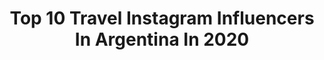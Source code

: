 ---
title: Top 10 Travel Instagram Influencers In Argentina In 2020
description: >-
  Find top travel Instagram influencers in Argentina in 2020. Most popular hashtags: #photography #travel #tbt.
platform: Instagram
hits: 400
text_top: Identify the best Instagram profiles on inBeat.
text_bottom: inBeat holds 400 Instagram influencers like this in Argentina for you to pitch.
profiles:
  - username: "luzarenna"
    fullname: >-
      𝕝𝕦𝕫
    bio: >-
      💖 Free soul Healthy-conscious living 🧘🏽‍♀️ ✈️ Traveller Plant-based recipes🌱 🐶 lover Actually, you can 💪🏼 📍Argentina luz.varena@gmail.com
    location: "Argentina"
    followers: 26754
    engagement: 982
    commentsToLikes: 0.438962
    id: ck5c4hehy1cxm0i118cuu3stb
    verified: false
    hashtags: ""
  - username: "viviannamena"
    fullname: >-
      Vivianna Mena
    bio: >-
      Me fui a ser feliz, no sé cuando vuelvo💭 Beauty | Travel | Lifestyle 🎓Lic. en Comunicación Audiovisual y Publicitaria Embajadora de @planhonduras ✊🏻
    location: "Argentina"
    followers: 36631
    engagement: 1717
    commentsToLikes: 0.465998
    id: ck5cix6oatjzj0i11h96aslgy
    verified: false
    hashtags: "#renuevatupelo, #disfrutalonatural, #honduras, #huracaneta"
  - username: "michellecruz14"
    fullname: >-
      Michelle Cruz
    bio: >-
      GOD FIRST ❤️ Locutora en @lamega1077 📻 Conductora 🎙 Traveler ✈️ @michellecruz.travel Guatemala 🇬🇹 Contrataciones: michi_cruz@hotmail.com
    location: "Argentina"
    followers: 110492
    engagement: 561
    commentsToLikes: 0.099570
    id: ck6uddmuiki3o0j71hvgdo9s7
    verified: false
    hashtags: "#huawei, #moretoexplore, #huaweiappgallery, #guate"
  - username: "ratatrip"
    fullname: >-
      Tatan y Cande 🇦🇷🚲🌎📷
    bio: >-
      LIVE - TRAVEL - LOVE . US$ 18 descuento en AIRBNB 👇🏼
    location: "Argentina"
    followers: 50568
    engagement: 730
    commentsToLikes: 0.143246
    id: ck5heqwnrubve0i11p6ddr9nj
    verified: false
    hashtags: "#itsagirl, #embarazada, #pregnant, #expecting"
  - username: "paoypavon"
    fullname: >-
      Paola Pavon
    bio: >-
      ✈️ Wanderlust #travelgram “I am not the same, having seen the moon shine on the other side of the world.” M.R 🐶🙆‍♀️ #doglover #ballet 🍷❤️ #winelover
    location: "Argentina"
    followers: 6041
    engagement: 898
    commentsToLikes: 0.082752
    id: ckap7x62ulyfk0i78lberovex
    verified: false
    hashtags: "#photoshoot, #winetasting, #stayhome, #dogsofinstagram"
  - username: "soofinavarrete"
    fullname: >-
      Sofia Navarrete
    bio: >-
      BE HERE NOW | Actriz ✨| Lifestyle & Travel Blog Abril en @mesa8laserie 🎬 Argentina 📍 R E E L 👇🏻
    location: "Argentina"
    followers: 27640
    engagement: 387
    commentsToLikes: 0.123412
    id: ck14hj2ioak6e0i19zba5319t
    verified: false
    hashtags: "#smile, #artwork, #rosario, #lifestyle"
  - username: "alejocampo18"
    fullname: >-
      Alejandro Campo
    bio: >-
      Foodie traveler 👨🏼‍🍳 🌎 Pereira - Colombia📍. A bocados por el mundo ✈️🍔🍝🍢🍙🍷🍻 Pregunta por mi Taller de fotografía 📷🎥🎞 Congelando historias 📸📽
    location: "Argentina"
    followers: 7914
    engagement: 1109
    commentsToLikes: 0.025981
    id: ckaor73zfm0810i78tw8f1n2l
    verified: false
    hashtags: "#travel, #travels, #traveling, #travelblogger"
  - username: "imaxflight"
    fullname: >-
      EnjoytheFlight. EnjoytheLife.
    bio: >-
      Crew ✈️ Gym 💪 Travel 🌎 Buenos Aires 📍Argentina 🇦🇷 Escorpiano 🔥 Avatar 👽 196 cm. Be Free 🌈 Enamoradisimo 👬 de @_r_a_m__s_u_e_
    location: "Argentina"
    followers: 10593
    engagement: 1007
    commentsToLikes: 0.027930
    id: ck5zxfp0i7xh80i14c037fgxy
    verified: false
    hashtags: "#instagood, #muscle, #sexygay, #workout"
  - username: "damarcph"
    fullname: >-
      Diego Marchisio
    bio: >-
      Fotografía | Gastronomía | Bs. As. Argentina | Sony desde el 2015 | Presupuestos/canjes MD | cuenta personal👇🏻 @diegomarchisio_traveling
    location: "Argentina"
    followers: 11946
    engagement: 599
    commentsToLikes: 0.057300
    id: ck138mha8gyba0i19f9fm6dnv
    verified: false
    hashtags: "#busquedademodelos"
  - username: "marisolarrillaga"
    fullname: >-
      Sol Arrillaga
    bio: >-
      No soy todo lo que ves, ni ves todo lo que soy.. Model from Argentina ~ traveler 🌍 🇦🇷 🇦🇪 🇨🇱 🇹🇷🇮🇳 🇲🇽📍 🌎 VMG 📸Ph:@shotbysun Miss Arg 2014
    location: "Argentina"
    followers: 26739
    engagement: 139
    commentsToLikes: 0.061658
    id: ck0u9odd1acxt0i19qrvxgx5i
    verified: false
    hashtags: "#mx, #frida, #model, #fridakahlo"
---